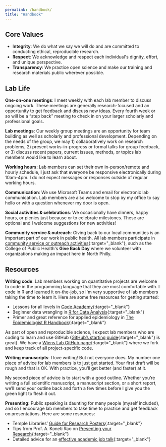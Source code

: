 ```yaml
---
permalink: /handbook/
title: "Handbook"
---
```


## Core Values

* __Integrity__: We do what we say we will do and are committed to conducting ethical, reproducible research.
* __Respect__: We acknowledge and respect each individual's dignity, effort, and unique perspective.
* __Transparency__:	We practice open science and make our training and research materials public wherever possible.

## Lab Life

__One-on-one meetings__: I meet weekly with each lab member to discuss ongoing work. These meetings are generally research-focused and an opportunity to get feedback and discuss new ideas. Every fourth week or so will be a “step back” meeting to check in on your larger scholarly and professional goals.

__Lab meetings__: Our weekly group meetings are an opportunity for team building as well as scholarly and professional development. Depending on the needs of the group, we may 1) collaboratively work on research problems, 2) present works-in-progress or formal talks for group feedback, or 3) discuss recent papers, current issues, methods, or topics lab members would like to learn about.

__Working hours__: Lab members can set their own in-person/remote and hourly schedule, I just ask that everyone be responsive electronically during 10am-4pm. I do not expect messages or responses outside of regular working hours.

__Communication__: We use Microsoft Teams and email for electronic lab communication. Lab members are also welcome to stop by my office to say hello or with a question whenever my door is open.

__Social activities & celebrations__: We occasionally have dinners, happy hours, or picnics just because or to celebrate milestones. These are optional and I welcome suggestions for new activities!

__Community service & outreach__: Giving back to our local communities is an important part of our work in public health. All lab members participate in [community service or outreach activities](https://cph.temple.edu/community-clinics/community-engaged-research-and-practice/upcoming-and-past-events){:target="_blank"}, such as the College of Public Health's __Give Back Day__ where we volunteer with organizations making an impact here in North Philly.


## Resources

__Writing code__: Lab members working on quantitative projects are welcome to code in the programming language that they are most comfortable with. I code in R and learned it on-the-job, so I'm very supportive of lab members taking the time to learn it. Here are some free resources for getting started:

* Lessons for all levels in [Code Academy](https://www.codecademy.com/catalog/language/r){:target="_blank"}
* Beginner data wrangling in [R for Data Analysis](https://trevorfrench.github.io/R-for-Data-Analysis/){:target="_blank"}
* Primer and great reference for applied epidemiology in [The Epidemiologist R Handbook](https://epirhandbook.com/en/#r-for-applied-epidemiology-and-public-health){:target="_blank"}

As part of open and reproducible science, I expect lab members who are coding to learn and use GitHub ([GitHub’s starting guide](https://docs.github.com/en/get-started){:target="_blank"} is great). We have a [Wiens Lab GitHub page](https://github.com/wienslab){:target="_blank"} where we fork and keep track of all project-specific code. 

__Writing manuscripts__: I love writing! But not everyone does. My number one piece of advice for lab members is to just get started. Your first draft will be rough and that is OK. With practice, you’ll get better (and faster) at it. 

My second piece of advice is to start with a good outline. Whether you’re writing a full scientific manuscript, a manuscript section, or a short report, we’ll send your outline back and forth a few times before I give you the green light to flesh it out.

__Presenting__: Public speaking is daunting for many people (myself included), and so I encourage lab members to take time to practice and get feedback on presentations. Here are some resources:

* Temple Libraries’ [Guide for Research Posters](https://guides.temple.edu/poster){:target="_blank"}
* Tips from Prof. A. Koneti Rao on [Presenting your Research](https://medicine.temple.edu/sites/medicine/files/files/medicine_research_slides_1415_topic7.pdf){:target="_blank"} 
* Detailed advice for an [effective academic job talk](https://journals.plos.org/ploscompbiol/article?id=10.1371/journal.pcbi.1007163){:target="_blank"}
